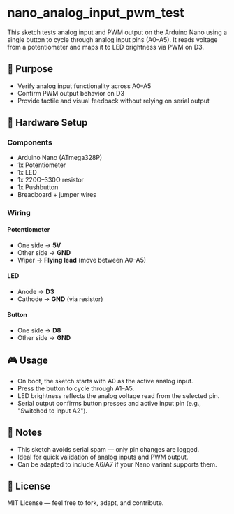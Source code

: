 # nano_analog_input_pwm_test

This sketch tests analog input and PWM output on the Arduino Nano using a single button to cycle through analog input pins (A0–A5). It reads voltage from a potentiometer and maps it to LED brightness via PWM on D3.

## 🎯 Purpose

- Verify analog input functionality across A0–A5
- Confirm PWM output behavior on D3
- Provide tactile and visual feedback without relying on serial output

## 🧪 Hardware Setup

### Components
- Arduino Nano (ATmega328P)
- 1x Potentiometer
- 1x LED
- 1x 220Ω–330Ω resistor
- 1x Pushbutton
- Breadboard + jumper wires

### Wiring

#### Potentiometer
- One side → **5V**
- Other side → **GND**
- Wiper → **Flying lead** (move between A0–A5)

#### LED
- Anode → **D3**
- Cathode → **GND** (via resistor)

#### Button
- One side → **D8**
- Other side → **GND**

## 🎮 Usage

- On boot, the sketch starts with A0 as the active analog input.
- Press the button to cycle through A1–A5.
- LED brightness reflects the analog voltage read from the selected pin.
- Serial output confirms button presses and active input pin (e.g., "Switched to input A2").

## 🧰 Notes

- This sketch avoids serial spam — only pin changes are logged.
- Ideal for quick validation of analog inputs and PWM output.
- Can be adapted to include A6/A7 if your Nano variant supports them.

## 📜 License

MIT License — feel free to fork, adapt, and contribute.